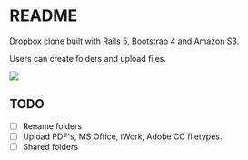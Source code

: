 # README

Dropbox clone built with Rails 5, Bootstrap 4 and Amazon S3. 

Users can create folders and upload files.

![](http://tom-meehan.com/wp-content/uploads/2017/02/MeehanBoxScreen.jpg)


## TODO 

- [ ] Rename folders
- [ ] Upload PDF's, MS Office, iWork, Adobe CC filetypes.
- [ ] Shared folders